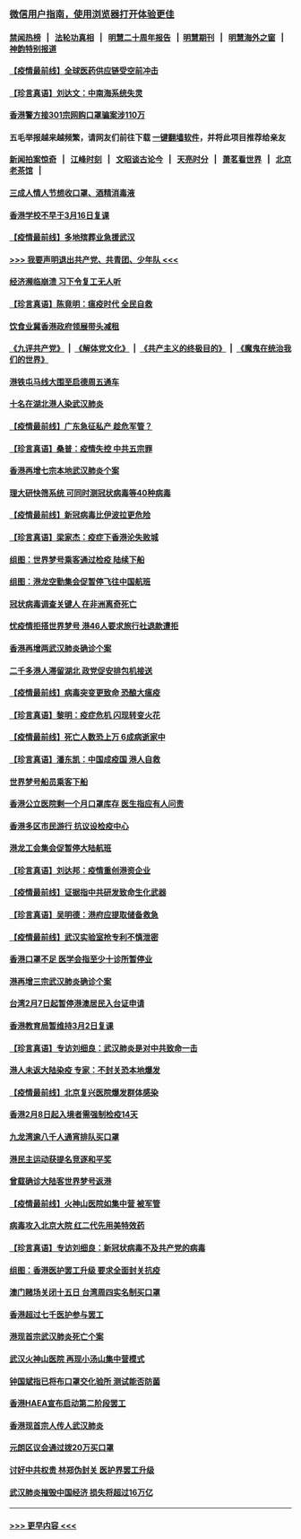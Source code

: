 ### [微信用户指南，使用浏览器打开体验更佳](https://github.com/gfw-breaker/banned-news1/blob/master/indexes/wechat-guide.md?t=0)
#### [禁闻热榜](热点新闻.md?t=0)  &nbsp;&nbsp;|&nbsp;&nbsp; [法轮功真相](https://github.com/gfw-breaker/truth/blob/master/README.md?t=0) &nbsp;&nbsp;|&nbsp;&nbsp; [明慧二十周年报告](https://github.com/gfw-breaker/mh-reports/blob/master/README.md?t=0) &nbsp;&nbsp;|&nbsp;&nbsp;[明慧期刊](https://github.com/gfw-breaker/mh-qikan) &nbsp;&nbsp;|&nbsp;&nbsp; [明慧海外之窗](https://github.com/gfw-breaker/mh-news/blob/master/README.md?t=0) &nbsp;&nbsp;|&nbsp;&nbsp; [神韵特别报道](https://github.com/gfw-breaker/mh-news/blob/master/shenyun.md?t=0)
#### [【疫情最前线】全球医药供应链受空前冲击](../pages/nsc415/n11869614.md?t=02162255) 
#### [【珍言真语】刘达文：中南海系统失灵](../pages/nsc415/n11869465.md?t=02162255) 
#### [香港警方接301宗网购口罩骗案涉110万](../pages/nsc415/n11867572.md?t=02162255) 
#### 五毛举报越来越频繁，请网友们前往下载 [一键翻墙软件](https://github.com/gfw-breaker/ssr-accounts)，并将此项目推荐给亲友
#### [新闻拍案惊奇](https://github.com/gfw-breaker/banned-news1/blob/master/pages/link4.md) &nbsp;&nbsp;|&nbsp;&nbsp; [江峰时刻](https://github.com/gfw-breaker/banned-news1/blob/master/pages/link4.md) &nbsp;&nbsp;|&nbsp;&nbsp; [文昭谈古论今](https://github.com/gfw-breaker/banned-news1/blob/master/pages/link4.md) &nbsp;&nbsp;|&nbsp;&nbsp; [天亮时分](https://github.com/gfw-breaker/banned-news1/blob/master/pages/link4.md) &nbsp;&nbsp;|&nbsp;&nbsp; [萧茗看世界](https://github.com/gfw-breaker/banned-news1/blob/master/pages/link4.md) &nbsp;&nbsp;|&nbsp;&nbsp; [北京老茶馆](https://github.com/gfw-breaker/banned-news1/blob/master/pages/link4.md) &nbsp;&nbsp;|&nbsp;&nbsp; 
#### [三成人情人节想收口罩、酒精消毒液](../pages/nsc415/n11867523.md?t=02162255) 
#### [香港学校不早于3月16日复课](../pages/nsc415/n11867498.md?t=02162255) 
#### [【疫情最前线】多地殡葬业急援武汉](../pages/nsc415/n11866914.md?t=02162255) 
#### [>>> 我要声明退出共产党、共青团、少年队 <<<](https://github.com/begood0513/goodnews/blob/master/quit/letter.md) 
#### [经济濒临崩溃 习下令复工无人听](../pages/nsc415/n11867269.md?t=02162255) 
#### [【珍言真语】陈竟明：瘟疫时代 全民自救](../pages/nsc415/n11866765.md?t=02162255) 
#### [饮食业冀香港政府领展带头减租](../pages/nsc415/n11864876.md?t=02162255) 
#### [《九评共产党》](https://github.com/begood0513/9ping.md/blob/master/README.md) &nbsp;|&nbsp; [《解体党文化》](../../../../jtdwh.md/blob/master/README.md)  &nbsp;|&nbsp; [《共产主义的终极目的》](../../../../gczydzjmd.md/blob/master/README.md) &nbsp;|&nbsp; [《魔鬼在统治我们的世界》](../../../../mgztzwmdsj.md/blob/master/README.md) 
#### [港铁屯马线大围至启德周五通车](../pages/nsc415/n11864842.md?t=02162255) 
#### [十名在湖北港人染武汉肺炎](../pages/nsc415/n11864807.md?t=02162255) 
#### [【疫情最前线】广东急征私产 趁危军管？](../pages/nsc415/n11864205.md?t=02162255) 
#### [【珍言真语】桑普：疫情失控 中共五宗罪](../pages/nsc415/n11864157.md?t=02162255) 
#### [香港再增七宗本地武汉肺炎个案](../pages/nsc415/n11862405.md?t=02162255) 
#### [理大研快筛系统 可同时测冠状病毒等40种病毒](../pages/nsc415/n11862376.md?t=02162255) 
#### [【疫情最前线】新冠病毒比伊波拉更危险](../pages/nsc415/n11862199.md?t=02162255) 
#### [【珍言真语】梁家杰：疫症下香港沦失败城](../pages/nsc415/n11861588.md?t=02162255) 
#### [组图：世界梦号乘客通过检疫 陆续下船](../pages/nsc415/n11858302.md?t=02162255) 
#### [组图：港龙空勤集会促暂停飞往中国航班](../pages/nsc415/n11858190.md?t=02162255) 
#### [冠状病毒调查关键人 在非洲离奇死亡](../pages/nsc415/n11859798.md?t=02162255) 
#### [忧疫情拒搭世界梦号 港46人要求旅行社退款遭拒](../pages/nsc415/n11859849.md?t=02162255) 
#### [香港再增两武汉肺炎确诊个案](../pages/nsc415/n11859833.md?t=02162255) 
#### [二千多港人滞留湖北 政党促安排包机接送](../pages/nsc415/n11859831.md?t=02162255) 
#### [【疫情最前线】病毒突变更致命 恐酿大瘟疫](../pages/nsc415/n11859604.md?t=02162255) 
#### [【珍言真语】黎明：疫症危机 闪现转变火花](../pages/nsc415/n11859199.md?t=02162255) 
#### [【疫情最前线】死亡人数恐上万 6成病逝家中](../pages/nsc415/n11856687.md?t=02162255) 
#### [【珍言真语】潘东凯：中国成疫国 港人自救](../pages/nsc415/n11856962.md?t=02162255) 
#### [世界梦号船员乘客下船](../pages/nsc415/n11856883.md?t=02162255) 
#### [香港公立医院剩一个月口罩库存 医生指应有人问责](../pages/nsc415/n11856875.md?t=02162255) 
#### [香港多区市民游行 抗议设检疫中心](../pages/nsc415/n11856866.md?t=02162255) 
#### [港龙工会集会促暂停大陆航班](../pages/nsc415/n11856840.md?t=02162255) 
#### [【珍言真语】刘达邦：疫情重创港资企业](../pages/nsc415/n11854274.md?t=02162255) 
#### [【疫情最前线】证据指中共研发致命生化武器](../pages/nsc415/n11853087.md?t=02162255) 
#### [【珍言真语】吴明德：港府应提取储备救急](../pages/nsc415/n11852734.md?t=02162255) 
#### [【疫情最前线】武汉实验室抢专利不慎泄密](../pages/nsc415/n11850310.md?t=02162255) 
#### [香港口罩不足 医学会指至少十诊所暂停业](../pages/nsc415/n11850301.md?t=02162255) 
#### [港再增三宗武汉肺炎确诊个案](../pages/nsc415/n11850328.md?t=02162255) 
#### [台湾2月7日起暂停港澳居民入台证申请](../pages/nsc415/n11850304.md?t=02162255) 
#### [香港教育局暂维持3月2日复课](../pages/nsc415/n11850260.md?t=02162255) 
#### [【珍言真语】专访刘细良：武汉肺炎是对中共致命一击](../pages/nsc415/n11849934.md?t=02162255) 
#### [港人未返大陆染疫 专家：不封关恐本地爆发](../pages/nsc415/n11848021.md?t=02162255) 
#### [【疫情最前线】北京复兴医院爆发群体感染](../pages/nsc415/n11847626.md?t=02162255) 
#### [香港2月8日起入境者需强制检疫14天](../pages/nsc415/n11847658.md?t=02162255) 
#### [九龙湾逾八千人通宵排队买口罩](../pages/nsc415/n11847647.md?t=02162255) 
#### [港民主运动获提名竞逐和平奖](../pages/nsc415/n11847633.md?t=02162255) 
#### [曾载确诊大陆客世界梦号返港](../pages/nsc415/n11847608.md?t=02162255) 
#### [【疫情最前线】火神山医院如集中营 被军管](../pages/nsc415/n11847524.md?t=02162255) 
#### [病毒攻入北京大院 红二代先用美特效药](../pages/nsc415/n11847427.md?t=02162255) 
#### [【珍言真语】专访刘细良：新冠状病毒不及共产党的病毒](../pages/nsc415/n11847164.md?t=02162255) 
#### [组图：香港医护罢工升级 要求全面封关抗疫](../pages/nsc415/n11844107.md?t=02162255) 
#### [澳门赌场关闭十五日 台湾周四实名制买口罩](../pages/nsc415/n11845083.md?t=02162255) 
#### [香港超过七千医护参与罢工](../pages/nsc415/n11845051.md?t=02162255) 
#### [港现首宗武汉肺炎死亡个案](../pages/nsc415/n11844998.md?t=02162255) 
#### [武汉火神山医院 再现小汤山集中营模式](../pages/nsc415/n11844763.md?t=02162255) 
#### [钟国斌指已将布口罩交化验所 测试能否防菌](../pages/nsc415/n11842783.md?t=02162255) 
#### [香港HAEA宣布启动第二阶段罢工](../pages/nsc415/n11842723.md?t=02162255) 
#### [香港现首宗人传人武汉肺炎](../pages/nsc415/n11842766.md?t=02162255) 
#### [元朗区议会通过拨20万买口罩](../pages/nsc415/n11842754.md?t=02162255) 
#### [讨好中共权贵 林郑伪封关 医护界罢工升级](../pages/nsc415/n11842359.md?t=02162255) 
#### [武汉肺炎摧毁中国经济 损失将超过16万亿](../pages/nsc415/n11839723.md?t=02162255) 

----
#### [ >>> 更早内容 <<< ](../indexes/nsc415-earlier.md)
